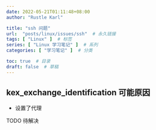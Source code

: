 ```yaml
---
date: 2022-05-21T01:11:48+08:00
author: "Rustle Karl"

title: "ssh 问题"
url:  "posts/linux/issues/ssh"  # 永久链接
tags: [ "Linux" ]  # 标签
series: [ "Linux 学习笔记" ]  # 系列
categories: [ "学习笔记" ]  # 分类

toc: true  # 目录
draft: false  # 草稿
---
```


## kex_exchange_identification 可能原因

- 设置了代理

TODO 待解决
